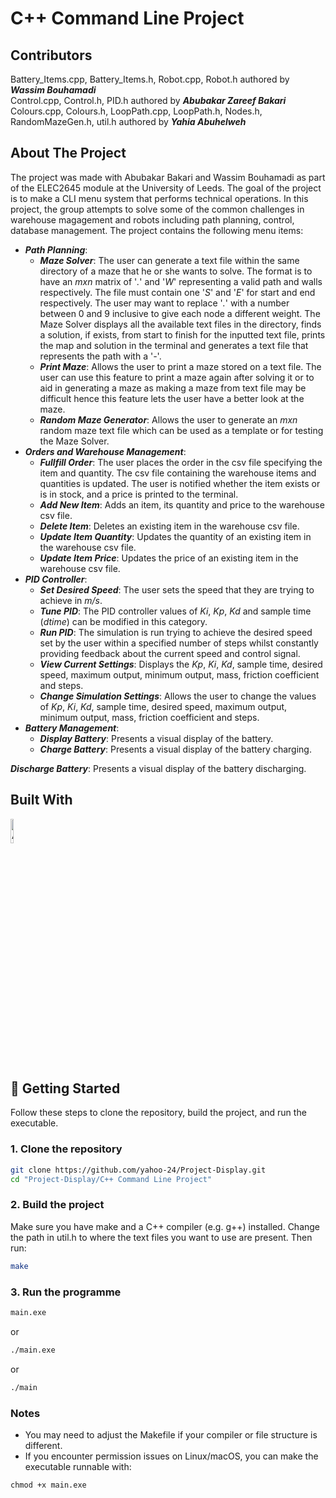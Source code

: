 # C++ Command Line Project

## Contributors
Battery_Items.cpp, Battery_Items.h, Robot.cpp, Robot.h authored by ***Wassim Bouhamadi***  
Control.cpp, Control.h, PID.h authored by ***Abubakar Zareef Bakari***  
Colours.cpp, Colours.h, LoopPath.cpp, LoopPath.h, Nodes.h, RandomMazeGen.h, util.h authored by ***Yahia Abuhelweh***

## About The Project
The project was made with Abubakar Bakari and Wassim Bouhamadi as part of the ELEC2645 module at the University of Leeds. The goal of the project is to make a CLI menu system that performs technical operations. In this project, the group attempts to solve some of the common challenges in warehouse magagement and robots including path planning, control, database management. The project contains the following menu items:
- ***Path Planning***:
  - ***Maze Solver***: The user can generate a text file within the same directory of a maze that he or she wants to solve. The format is to have an *mxn* matrix of '*.*' and '*W*' representing a valid path and walls respectively. The file must contain one '*S*' and '*E*' for start and end respectively. The user may want to replace '*.*' with a number between 0 and 9 inclusive to give each node a different weight. The Maze Solver displays all the available text files in the directory, finds a solution, if exists, from start to finish for the inputted text file, prints the map and solution in the terminal and generates a text file that represents the path with a '*-*'.
  - ***Print Maze***: Allows the user to print a maze stored on a text file. The user can use this feature to print a maze again after solving it or to aid in generating a maze as making a maze from text file may be difficult hence this feature lets the user have a better look at the maze.
  -  ***Random Maze Generator***: Allows the user to generate an *mxn* random maze text file which can be used as a template or for testing the Maze Solver.
- ***Orders and Warehouse Management***:
  - ***Fullfill Order***: The user places the order in the csv file specifying the item and quantity. The csv file containing the warehouse items and quantities is updated. The user is notified whether the item exists or is in stock, and a price is printed to the terminal.
  - ***Add New Item***: Adds an item, its quantity and price to the warehouse csv file.
  - ***Delete Item***: Deletes an existing item in the warehouse csv file.
  - ***Update Item Quantity***: Updates the quantity of an existing item in the warehouse csv file.
  - ***Update Item Price***: Updates the price of an existing item in the warehouse csv file.
- ***PID Controller***:
  - ***Set Desired Speed***: The user sets the speed that they are trying to achieve in *m/s*.
  - ***Tune PID***: The PID controller values of *Ki*, *Kp*, *Kd* and sample time (*dtime*) can be modified in this category.
  - ***Run PID***: The simulation is run trying to achieve the desired speed set by the user within a specified number of steps whilst constantly providing feedback about the current speed and control signal.
  - ***View Current Settings***: Displays the *Kp*, *Ki*, *Kd*, sample time, desired speed, maximum output, minimum output, mass, friction coefficient and steps.
  - ***Change Simulation Settings***: Allows the user to change the values of *Kp*, *Ki*, *Kd*, sample time, desired speed, maximum output, minimum output, mass, friction coefficient and steps.
- ***Battery Management***:
  - ***Display Battery***: Presents a visual display of the battery.
  - ***Charge Battery***: Presents a visual display of the battery charging.
 
 ***Discharge Battery***: Presents a visual display of the battery discharging.

## Built With
<img src="https://upload.wikimedia.org/wikipedia/commons/1/18/ISO_C%2B%2B_Logo.svg" alt="Alt text" width="10%" height="10%">

## 🚀 Getting Started

Follow these steps to clone the repository, build the project, and run the executable.

### 1. Clone the repository
```bash
git clone https://github.com/yahoo-24/Project-Display.git
cd "Project-Display/C++ Command Line Project"
```
### 2. Build the project
Make sure you have make and a C++ compiler (e.g. g++) installed.
Change the path in util.h to where the text files you want to use are present.
Then run:
```bash
make
```
### 3. Run the programme
```bash
main.exe
```
or
```bash
./main.exe
```
or
```bash
./main
```
### Notes
- You may need to adjust the Makefile if your compiler or file structure is different.
- If you encounter permission issues on Linux/macOS, you can make the executable runnable with:
```
chmod +x main.exe
```
